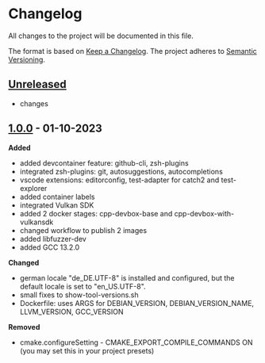 # Changelog

All changes to the project will be documented in this file.

The format is based on [Keep a Changelog](https://keepachangelog.com/en/1.0.0/).
The project adheres to [Semantic Versioning](https://semver.org/spec/v2.0.0.html).

## [Unreleased]

- changes

## [1.0.0] - 01-10-2023

**Added**

- added devcontainer feature: github-cli, zsh-plugins
- integrated zsh-plugins: git, autosuggestions, autocompletions
- vscode extensions: editorconfig, test-adapter for catch2 and test-explorer
- added container labels
- integrated Vulkan SDK
- added 2 docker stages: cpp-devbox-base and cpp-devbox-with-vulkansdk
- changed workflow to publish 2 images
- added libfuzzer-dev
- added GCC 13.2.0

**Changed**

- german locale "de_DE.UTF-8" is installed and configured, but the default locale is set to "en_US.UTF-8".
- small fixes to show-tool-versions.sh
- Dockerfile: uses ARGS for DEBIAN_VERSION, DEBIAN_VERSION_NAME, LLVM_VERSION, GCC_VERSION

**Removed**

- cmake.configureSetting - CMAKE_EXPORT_COMPILE_COMMANDS ON (you may set this in your project presets)


<!-- Backlinks -->

[unreleased]: https://github.com/jakoch/cpp-devbox/compare/v1.0.0...HEAD
[1.0.0]: https://github.com/jakoch/cpp-devbox/releases/tag/v1.0.0
